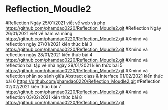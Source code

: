 # Reflection_Moudle2
#Reflection Ngày 25/01/2021 viết về web và php https://github.com/phamdao0220/Reflection_Moudle2.git
#Reflection Ngày 26/01/2021 viết về hàm và mảng https://github.com/phamdao0220/Reflection_Moudle2.git
#Xmind và reflection ngày 27/01/2021 kiến thức bài 3 https://github.com/phamdao0220/Reflection_Moudle2.git
#Xmind và reflection ngày 28/01/2021 kiến thức bài 4  https://github.com/phamdao0220/Reflection_Moudle2.git
#Xmind và reflection bài tập về nhà ngày 29/01/2021 kiến thức bài 5   https://github.com/phamdao0220/Reflection_Moudle2.git
#Xmind và reflection phần so sánh giữa Abstract class & Interface 01/02/2021 kiến thức bài 6   https://github.com/phamdao0220/Reflection_Moudle2.git
#Reflection 02/02/2021 kiến thức bài 7  https://github.com/phamdao0220/Reflection_Moudle2.git
#Xmind và reflection 03/02/2021 kiến thức bài 8 https://github.com/phamdao0220/Reflection_Moudle2.git




